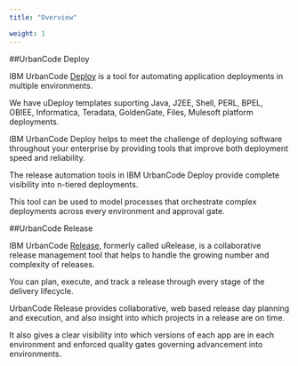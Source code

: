 ```yaml
---
title: "Overview"

weight: 1
---
```



##UrbanCode Deploy

IBM UrbanCode <a href="https://deploy.cisco.com:8443/" target="_blank">Deploy</a>   is a tool for automating application deployments in multiple environments.

We have uDeploy templates suporting Java, J2EE, Shell, PERL, BPEL, OBIEE, Informatica, Teradata, GoldenGate, Files, Mulesoft platform deployments.

IBM UrbanCode Deploy helps to meet the challenge of deploying software throughout your enterprise by providing tools that improve both deployment speed and reliability.

The release automation tools in IBM UrbanCode Deploy provide complete visibility into n-tiered deployments.

This tool can be used to model processes that orchestrate complex deployments across every environment and approval gate.


##UrbanCode Release

IBM UrbanCode  <a href="https://release.cisco.com:8443/" target="_blank">Release</a>, formerly called uRelease, is a collaborative release management tool that helps to handle the growing number and complexity of releases.

You can plan, execute, and track a release through every stage of the delivery lifecycle.

UrbanCode Release provides collaborative, web based release day planning and execution, and also insight into which projects in a release are on time.

It also gives a clear visibility into which versions of each app are in each environment and enforced quality gates governing advancement into environments.
